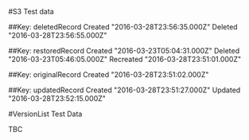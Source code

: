 #S3 Test data
 
##Key: deletedRecord
           Created "2016-03-28T23:56:35.000Z"
           Deleted "2016-03-28T23:56:55.000Z"
   
##Key: restoredRecord
           Created "2016-03-23T05:04:31.000Z"
           Deleted "2016-03-23T05:46:05.000Z"
         Recreated "2016-03-28T23:51:01.000Z"
 
##Key: originalRecord
           Created "2016-03-28T23:51:02.000Z"
 
##Key: updatedRecord
           Created "2016-03-28T23:51:27.000Z"
           Updated "2016-03-28T23:52:15.000Z"

#VersionList Test Data

TBC